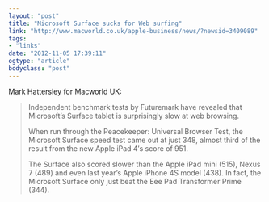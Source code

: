 ```yaml
---
layout: "post"
title: "Microsoft Surface sucks for Web surfing"
link: "http://www.macworld.co.uk/apple-business/news/?newsid=3409089"
tags: 
- "links"
date: "2012-11-05 17:39:11"
ogtype: "article"
bodyclass: "post"
---
```


Mark Hattersley for Macworld UK:

> Independent benchmark tests by Futuremark have revealed that Microsoft’s Surface tablet is surprisingly slow at web browsing.
> 
> When run through the Peacekeeper: Universal Browser Test, the Microsoft Surface speed test came out at just 348, almost third of the result from the new Apple iPad 4′s score of 951.
> 
> The Surface also scored slower than the Apple iPad mini (515), Nexus 7 (489) and even last year’s Apple iPhone 4S model (438). In fact, the Microsoft Surface only just beat the Eee Pad Transformer Prime (344).